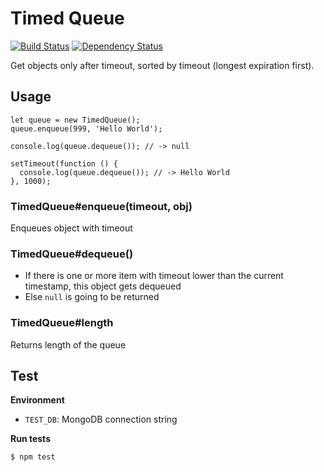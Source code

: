 # Timed Queue

[![Build Status](https://travis-ci.org/Aetherwave/timed-queue.svg)](https://travis-ci.org/Aetherwave/timed-queue) [![Dependency Status](https://david-dm.org/Aetherwave/timed-queue.svg)](https://david-dm.org/Aetherwave/timed-queue)

Get objects only after timeout, sorted by timeout (longest expiration first).

## Usage

    let queue = new TimedQueue();
    queue.enqueue(999, 'Hello World');

    console.log(queue.dequeue()); // -> null

    setTimeout(function () {
      console.log(queue.dequeue()); // -> Hello World
    }, 1000);

### TimedQueue#enqueue(timeout, obj)

Enqueues object with timeout

### TimedQueue#dequeue()

- If there is one or more item with timeout lower than the current timestamp, this object gets dequeued
- Else `null` is going to be returned

### TimedQueue#length

Returns length of the queue

## Test

**Environment**

- `TEST_DB`: MongoDB connection string

**Run tests**

    $ npm test
